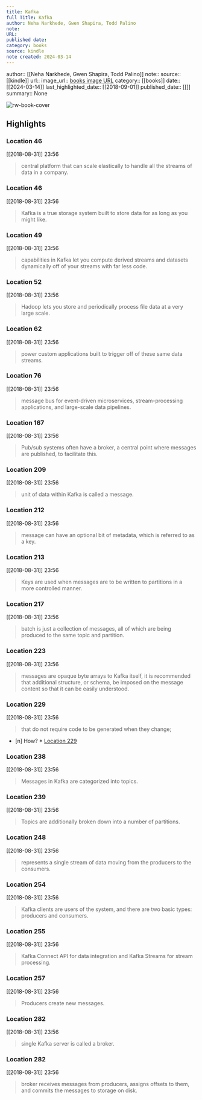 ```yaml
---
title: Kafka
full Title: Kafka
author: Neha Narkhede, Gwen Shapira, Todd Palino
note: 
URL: 
published date: 
category: books
source: kindle
note created: 2024-03-14
---
```

author:: [[Neha Narkhede, Gwen Shapira, Todd Palino]]
note:: 
source:: [[kindle]]
url:: 
image_url:: [books image URL](https://images-na.ssl-images-amazon.com/images/I/51TjsOumYGL._SL200_.jpg)
category:: [[books]]
date:: [[2024-03-14]]
last_highlighted_date:: [[2018-09-01]]
published_date:: [[]]
summary:: None

![rw-book-cover](https://images-na.ssl-images-amazon.com/images/I/51TjsOumYGL._SL200_.jpg)

## Highlights
### Location 46
[[2018-08-31]] 23:56
> central platform that can scale elastically to handle all the streams of data in a company.


### Location 46
[[2018-08-31]] 23:56
> Kafka is a true storage system built to store data for as long as you might like.


### Location 49
[[2018-08-31]] 23:56
> capabilities in Kafka let you compute derived streams and datasets dynamically off of your streams with far less code.


### Location 52
[[2018-08-31]] 23:56
> Hadoop lets you store and periodically process file data at a very large scale.


### Location 62
[[2018-08-31]] 23:56
> power custom applications built to trigger off of these same data streams.


### Location 76
[[2018-08-31]] 23:56
> message bus for event-driven microservices, stream-processing applications, and large-scale data pipelines.


### Location 167
[[2018-08-31]] 23:56
> Pub/sub systems often have a broker, a central point where messages are published, to facilitate this.


### Location 209
[[2018-08-31]] 23:56
> unit of data within Kafka is called a message.


### Location 212
[[2018-08-31]] 23:56
> message can have an optional bit of metadata, which is referred to as a key.


### Location 213
[[2018-08-31]] 23:56
> Keys are used when messages are to be written to partitions in a more controlled manner.


### Location 217
[[2018-08-31]] 23:56
> batch is just a collection of messages, all of which are being produced to the same topic and partition.


### Location 223
[[2018-08-31]] 23:56
> messages are opaque byte arrays to Kafka itself, it is recommended that additional structure, or schema, be imposed on the message content so that it can be easily understood.


### Location 229
[[2018-08-31]] 23:56
> that do not require code to be generated when they change;

- [n] How?  * [Location 229](https://readwise.io/to_kindle?action=open&asin=B0758ZYVVN&location=229)


### Location 238
[[2018-08-31]] 23:56
> Messages in Kafka are categorized into topics.


### Location 239
[[2018-08-31]] 23:56
> Topics are additionally broken down into a number of partitions.


### Location 248
[[2018-08-31]] 23:56
> represents a single stream of data moving from the producers to the consumers.


### Location 254
[[2018-08-31]] 23:56
> Kafka clients are users of the system, and there are two basic types: producers and consumers.


### Location 255
[[2018-08-31]] 23:56
> Kafka Connect API for data integration and Kafka Streams for stream processing.


### Location 257
[[2018-08-31]] 23:56
> Producers create new messages.


### Location 282
[[2018-08-31]] 23:56
> single Kafka server is called a broker.


### Location 282
[[2018-08-31]] 23:56
> broker receives messages from producers, assigns offsets to them, and commits the messages to storage on disk.


